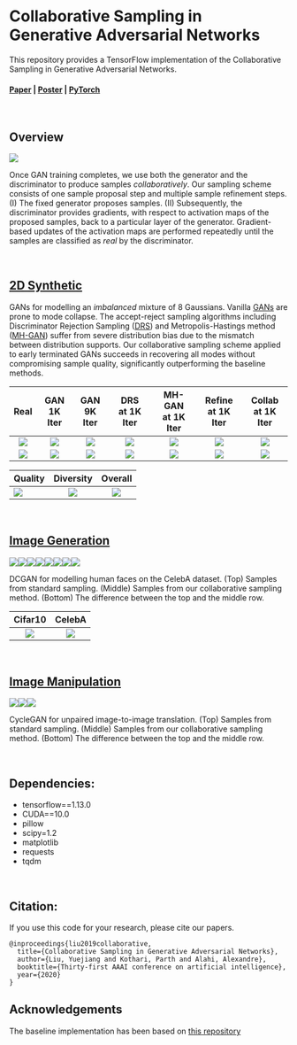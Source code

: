# Collaborative Sampling in Generative Adversarial Networks

This repository provides a TensorFlow implementation of the Collaborative Sampling in Generative Adversarial Networks.

#### [Paper](https://aaai.org/ojs/index.php/AAAI/article/view/5933/5789)  |  [Poster](https://drive.google.com/open?id=1dAO_rptJ7qOhPHVMW_9hS425Wm83LcL8)  |  [PyTorch](https://github.com/YuejiangLIU/pytorch-collaborative-gan-sampling)

<br>

## Overview

<img src="assets/diagram.png">

Once GAN training completes, we use both the generator and the discriminator to produce samples *collaboratively*. Our sampling scheme consists of one sample proposal step and multiple sample refinement steps. (I) The fixed generator proposes samples. (II) Subsequently, the discriminator provides gradients, with respect to activation maps of the proposed samples, back to a particular layer of the generator. Gradient-based updates of the activation maps are performed repeatedly until the samples are classified as *real* by the discriminator.

<br>

## [2D Synthetic](2D/README.md)

GANs for modelling an *imbalanced* mixture of 8 Gaussians. Vanilla [GANs](https://papers.nips.cc/paper/5423-generative-adversarial-nets) are prone to mode collapse. The accept-reject sampling algorithms including Discriminator Rejection Sampling ([DRS](https://arxiv.org/abs/1810.06758)) and Metropolis-Hastings method ([MH-GAN](https://arxiv.org/abs/1810.06758)) suffer from severe distribution bias due to the mismatch between distribution supports. Our collaborative sampling scheme applied to early terminated GANs succeeds in recovering all modes without compromising sample quality, significantly outperforming the baseline methods.

| Real | GAN <br> 1K Iter | GAN <br> 9K Iter | DRS <br> at 1K Iter | MH-GAN <br> at 1K Iter | Refine <br> at 1K Iter | Collab <br> at 1K Iter |
|:-------------------------:|:-------------------------:|:-------------------------:|:-------------------------:|:-------------------------:|:-------------------------:|:-------------------------:|
|![](assets/2d/sample_real.png) | ![](assets/2d/sample_early.png) | ![](assets/2d/sample_collapse.png) | ![](assets/2d/sample_reject.png) | ![](assets/2d/sample_mh.png) | ![](assets/2d/sample_refine.png) | ![](assets/2d/sample_collab.png) 
![](assets/2d/kde_real.png) | ![](assets/2d/kde_early.png) | ![](assets/2d/kde_collapse.png) | ![](assets/2d/kde_reject.png) | ![](assets/2d/kde_mh.png) | ![](assets/2d/kde_refine.png) | ![](assets/2d/kde_collab.png) |

| Quality | Diversity | Overall |
| ------------- |:-------------:|:-------------:|
![](assets/2d/Imbal-8Gaussians_benchmark_2d_good.png) | ![](assets/2d/Imbal-8Gaussians_benchmark_2d_kl.png) | ![](assets/2d/Imbal-8Gaussians_benchmark_2d_js.png) |

<br>

## [Image Generation](image/README.md)
![](assets/celebA/0.png)![](assets/celebA/1.png)![](assets/celebA/2.png)![](assets/celebA/3.png)![](assets/celebA/4.png)![](assets/celebA/5.png)![](assets/celebA/6.png)![](assets/celebA/7.png)

DCGAN for modelling human faces on the CelebA dataset. (Top) Samples from standard sampling. (Middle) Samples from our collaborative sampling method. (Bottom) The difference between the top and the middle row.

| Cifar10 | CelebA | 
|:-------------:|:-------------:|
|![](assets/cifar/benchmark_fid.png) | ![](assets/celebA/benchmark_fid.png) |

<br>

## [Image Manipulation](image/README.md)
![](assets/cycle/cycle_1.jpg)![](assets/cycle/cycle_2.jpg)![](assets/cycle/cycle_3.jpg)

CycleGAN for unpaired image-to-image translation. (Top) Samples from standard sampling. (Middle) Samples from our collaborative sampling method. (Bottom) The difference between the top and the middle row.

<br>

## Dependencies:
 
- tensorflow==1.13.0
- CUDA==10.0
- pillow
- scipy=1.2
- matplotlib
- requests
- tqdm 

<br>

## Citation:

If you use this code for your research, please cite our papers.

```
@inproceedings{liu2019collaborative,
  title={Collaborative Sampling in Generative Adversarial Networks},
  author={Liu, Yuejiang and Kothari, Parth and Alahi, Alexandre},
  booktitle={Thirty-first AAAI conference on artificial intelligence},
  year={2020}
}
```

## Acknowledgements
The baseline implementation has been based on [this repository](https://github.com/carpedm20/DCGAN-tensorflow)
